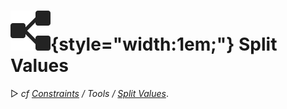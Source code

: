 # ![](../../../img/duik/icons/separate_dimensions.svg){style="width:1em;"} Split Values

▷ *cf [Constraints](../../constraints/index.md) / Tools / [Split Values](../../constraints/tools/split.md)*.
